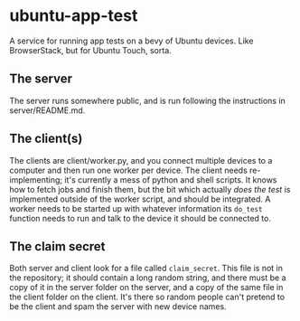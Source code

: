 # ubuntu-app-test

A service for running app tests on a bevy of Ubuntu devices. Like BrowserStack, but for Ubuntu Touch, sorta.

## The server

The server runs somewhere public, and is run following the instructions in server/README.md.

## The client(s)

The clients are client/worker.py, and you connect multiple devices to a computer and then run one worker per device. The client needs re-implementing; it's currently a mess of python and shell scripts. It knows how to fetch jobs and finish them, but the bit which actually *does the test* is implemented outside of the worker script, and should be integrated. A worker needs to be started up with whatever information its `do_test` function needs to run and talk to the device it should be connected to.

## The claim secret

Both server and client look for a file called `claim_secret`. This file is not in the repository; it should contain a long random string, and there must be a copy of it in the server folder on the server, and a copy of the same file in the client folder on the client. It's there so random people can't pretend to be the client and spam the server with new device names.

